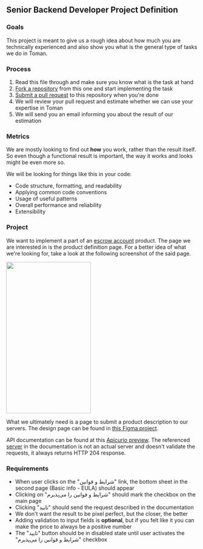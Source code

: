 ## Senior Backend Developer Project Definition

### Goals
This project is meant to give us a rough idea about how much you are technically experienced and also show you what is the general type of tasks we do in Toman.

### Process
1. Read this file through and make sure you know what is the task at hand
1. [Fork a repository](https://docs.github.com/en/get-started/quickstart/fork-a-repo#forking-a-repository) from this one and start implementing the task
1. [Submit a pull request](https://docs.github.com/en/pull-requests/collaborating-with-pull-requests/proposing-changes-to-your-work-with-pull-requests/creating-a-pull-request-from-a-fork) to this repository when you're done
1. We will review your pull request and estimate whether we can use your expertise in Toman
1. We will send you an email informing you about the result of our estimation

### Metrics
We are mostly looking to find out **how** you work, rather than the result itself. So even though a functional result is important, the way it works and looks might be even more so.

We will be looking for things like this in your code:

- Code structure, formatting, and readability
- Applying common code conventions
- Usage of useful patterns
- Overall performance and reliability
- Extensibility

### Project
We want to implement a part of an [escrow account](https://en.wikipedia.org/wiki/Escrow) product. The page we are interested in is the product definition page.
For a better idea of what we're looking for, take a look at the following screenshot of the said page.

<img src="https://github.com/toman-pay/interview-projects/raw/main/frontend-react.png" width="223" height="400">

What we ultimately need is a page to submit a product description to our servers.
The design page can be found in [this Figma project](https://www.figma.com/file/jniwhCb5f7VEVQGrOkLOMe/Frontend-Project?node-id=0%3A1).

API documentation can be found at this [Apicurio preview](https://studio.apicur.io/preview?aid=72060).
The referenced [server](https://run.mocky.io/v3/d1055cef-c469-49ed-835f-3a55d06f86f1) in the documentation is not an actual server and doesn't validate the requests, it always returns HTTP 204 response.

### Requirements

- When user clicks on the "شرایط و قوانین" link, the bottom sheet in the second page (Basic info - EULA) should appear
- Clicking on "شرایط و قوانین را می‌پذیرم" should mark the checkbox on the main page
- Clicking "تایید" should send the request described in the documentation
- We don't want the result to be pixel perfect, but the closer, the better
- Adding validation to input fields is **optional**, but if you felt like it you can make the price to always be a positive number
- The "تایید" button should be in disabled state until user activates the "شرایط و قوانین را می‌پذیرم" checkbox
